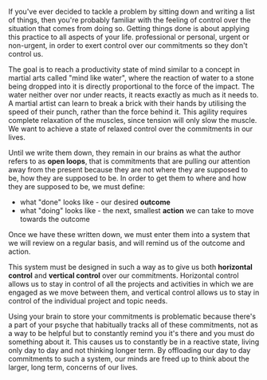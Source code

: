 If you've ever decided to tackle a problem by sitting down and writing a list of things, then you're probably familiar with the feeling of control over the situation that comes from doing so. Getting things done is about applying this practice to all aspects of your life. professional or personal, urgent or non-urgent, in order to exert control over our commitments so they don't control us.

The goal is to reach a productivity state of mind similar to a concept in martial arts called "mind like water", where the reaction of water to a stone being dropped into it is directly proportional to the force of the impact. The water neither over nor under reacts, it reacts exactly as much as it needs to. A martial artist can learn to break a brick with their hands by utilising the speed of their punch, rather than the force behind it. This agility requires complete relaxation of the muscles, since tension will only slow the muscle. We want to achieve a state of relaxed control over the commitments in our lives.

Until we write them down, they remain in our brains as what the author refers to as **open loops**, that is commitments that are pulling our attention away from the present because they are not where they are supposed to be, how they are supposed to be. In order to get them to where and how they are supposed to be, we must define:
- what "done" looks like - our desired **outcome**
- what "doing" looks like - the next, smallest **action** we can take to move towards the outcome

Once we have these written down, we must enter them into a system that we will review on a regular basis, and will remind us of the outcome and action.

This system must be designed in such a way as to give us both **horizontal control** and **vertical control** over our commitments. Horizontal control allows us to stay in control of all the projects and activities in which we are engaged as we move between them, and vertical control allows us to stay in control of the individual project and topic needs.

Using your brain to store your commitments is problematic because there's a part of your psyche that habitually tracks all of these commitments, not as a way to be helpful but to constantly remind you it's there and you must do something about it. This causes us to constantly be in a reactive state, living only day to day and not thinking longer term. By offloading our day to day commitments to such a system, our minds are freed up to think about the larger, long term, concerns of our lives. 